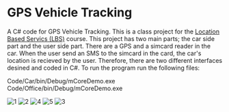 # GPS Vehicle Tracking
A C# code for GPS Vehicle Tracking. This is a class project for the <a href="https://en.wikipedia.org/wiki/Location-based_service">Location Based Servics (LBS)</a> course. This project has two main parts; the car side part and the user side part. There are a GPS and a simcard reader in the car. When the user send an SMS to the simcard in the card, the car's location is recieved by the user. Therefore, there are two different interfaces desined and coded in C#. To run the program run the following files: <br>

Code/Car/bin/Debug/mCoreDemo.exe <br>
Code/Office/bin/Debug/mCoreDemo.exe



![1](https://user-images.githubusercontent.com/10367311/43111558-1542191c-8eaf-11e8-86b8-7e35223ab13c.PNG)
![2](https://user-images.githubusercontent.com/10367311/43111560-16802436-8eaf-11e8-9d49-3f33b1ba9ca5.PNG)
![4](https://user-images.githubusercontent.com/10367311/43111561-17abca72-8eaf-11e8-8e49-88516aa351a7.PNG)
![5](https://user-images.githubusercontent.com/10367311/43111564-18d118e4-8eaf-11e8-800c-4e3d1ebf8511.PNG)
![3](https://user-images.githubusercontent.com/10367311/43111570-1a49eed0-8eaf-11e8-9ce7-b847a2b591c7.PNG)
